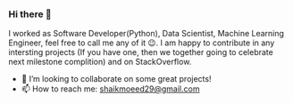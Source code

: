 ### Hi there 👋

I worked as Software Developer(Python), Data Scientist, Machine Learning Engineer, feel free to call me any of it 😉. I am happy to contribute in any intersting projects (If you have one, then we together going to celebrate next milestone complition) and on StackOverflow.

- 👯 I’m looking to collaborate on some great projects!
- 📫 How to reach me: shaikmoeed29@gmail.com

<!--
**shaikmoeed/shaikmoeed** is a ✨ _special_ ✨ repository because its `README.md` (this file) appears on your GitHub profile.

Here are some ideas to get you started:

- 🔭 I’m currently working on ...
- 🌱 I’m currently learning ...
- 👯 I’m looking to collaborate on ...
- 🤔 I’m looking for help with ...
- 💬 Ask me about ...
- 📫 How to reach me: ...
- 😄 Pronouns: ...
- ⚡ Fun fact: ...
-->
